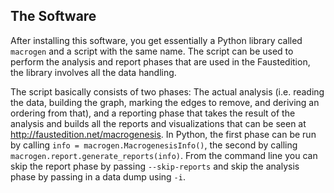 ## The Software

After installing this software, you get essentially a Python library called
`macrogen` and a script with the same name. The script can be used to perform
the analysis and report phases that are used in the Faustedition, the library
involves all the data handling.

The script basically consists of two phases: The actual analysis (i.e. reading
the data, building the graph, marking the edges to remove, and deriving an
ordering from that), and a reporting phase that takes the result of the
analysis and builds all the reports and visualizations that can be seen at
<http://faustedition.net/macrogenesis>. In Python, the first phase can be run
by calling `info = macrogen.MacrogenesisInfo()`, the second by calling
`macrogen.report.generate_reports(info)`. From the command line you can skip the report phase by passing `--skip-reports` and skip the analysis phase by passing in a data dump using `-i`. 


